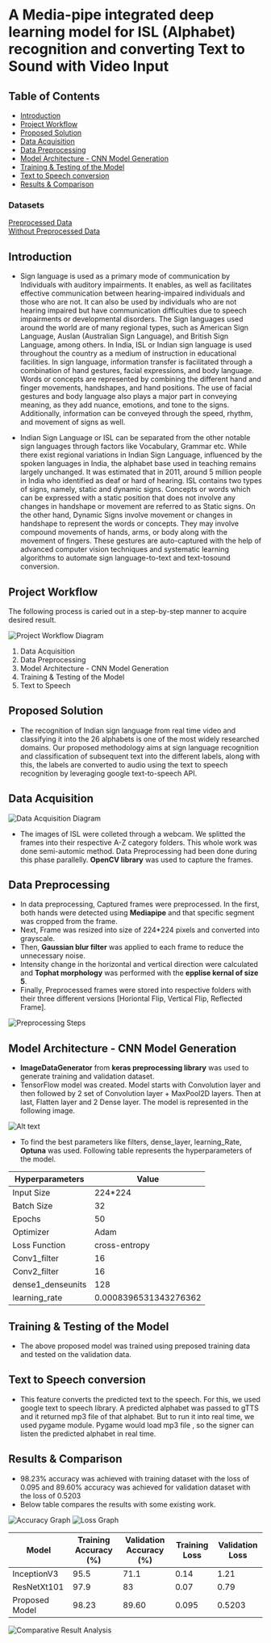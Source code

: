 # A Media-pipe integrated deep learning model for ISL (Alphabet) recognition and converting Text to Sound with Video Input

## Table of Contents

- [Introduction](#introduction)
- [Project Workflow](#project-workflow)
- [Proposed Solution](#proposed-solution)
- [Data Acquisition](#data-acquisition)
- [Data Preprocessing](#data-preprocessing)
- [Model Architecture - CNN Model Generation](#model-architecture---cnn-model-generation)
- [Training \& Testing of the Model](#training--testing-of-the-model)
- [Text to Speech conversion](#text-to-speech-conversion)
- [Results \& Comparison](#results--comparison)

### Datasets

[Preprocessed Data](https://drive.google.com/drive/folders/1CPb95ll-2v6IYHTGMFAZXaKnJnf5SPSm?usp=sharing) <br>
[Without Preprocessed Data](https://drive.google.com/drive/folders/1YF9w3k9knvrYDhrbj92RNpXfsvH30LUJ?usp=sharing)

## Introduction

- Sign language is used as a primary mode of communication by Individuals with auditory impairments. It enables, as well as facilitates effective communication between hearing-impaired individuals and those who are not. It can also be used by individuals who are not hearing impaired but have communication difficulties due to speech impairments or developmental disorders. The Sign languages used around the world are of many regional types, such as American Sign Language, Auslan (Australian Sign Language), and British Sign Language,
among others. In India, ISL or Indian sign language is used throughout the country as a medium of instruction in educational facilities. In sign language, information transfer is facilitated through a combination of hand gestures, facial expressions, and body language. Words or concepts are represented by combining the different hand and finger movements, handshapes, and hand positions. The use of facial gestures and body language also plays a major part in conveying meaning, as they add nuance, emotions, and tone to the signs. Additionally, information can be conveyed through the speed, rhythm, and movement of signs as well.

- Indian Sign Language or ISL can be separated from the other notable sign languages through factors like Vocabulary, Grammar etc. While there exist regional variations in Indian Sign Language, influenced by the spoken languages in India, the alphabet base used in teaching remains largely unchanged. It was estimated that in 2011, around 5 million people in India who identified as deaf or hard of hearing. ISL contains two types of signs, namely, static and dynamic signs. Concepts or words which can be expressed with a static position that does not involve any changes in handshape or movement are referred to as Static signs. On the other hand, Dynamic Signs involve movement or changes in handshape to represent the words or concepts. They may involve compound movements of hands, arms, or body along with the movement of fingers. These gestures are auto-captured with the help of advanced computer vision techniques and systematic learning algorithms to automate sign language-to-text and text-tosound conversion.

## Project Workflow

The following process is caried out in a step-by-step manner to acquire desired result.

![Project Workflow Diagram](Images/image-1.png)

1. Data Acquisition
2. Data Preprocessing
3. Model Architecture - CNN Model Generation
4. Training & Testing of the Model
5. Text to Speech

## Proposed Solution

- The recognition of Indian sign language from real time video and classifying it into the 26 alphabets is one of the most widely researched domains. Our proposed methodology aims at sign language recognition and classification of subsequent text into the different labels, along with this, the labels are converted to audio using the text to speech recognition by leveraging google text-to-speech API.

## Data Acquisition

![Data Acquisition Diagram](Images/image.png)

- The images of ISL were colleted through a webcam. We splitted the frames into their respective A-Z category folders. This whole work was done semi-automic method. Data Preprocessing had been done during this phase parallelly. **OpenCV library** was used to capture the frames.

## Data Preprocessing

- In data preprocessing, Captured frames were preprocessed. In the first, both hands were detected using **Mediapipe** and that specific segment was cropped from the frame.
- Next, Frame was resized into size of 224*224 pixels and converted into grayscale.
- Then, **Gaussian blur filter** was applied to each frame to reduce the unnecessary noise.
- Intensity change in the horizontal and vertical direction were calculated and **Tophat morphology** was performed with the **epplise kernal of size 5**.
- Finally, Preprocessed frames were stored into respective folders with their three different versions [Horiontal Flip, Vertical Flip, Reflected Frame].

![Preprocessing Steps](Images/image-2.png)

## Model Architecture - CNN Model Generation

- **ImageDataGenerator** from **keras preprocessing library** was used to generate training and validation dataset.
- TensorFlow model was created. Model starts with Convolution layer and then followed by 2 set of Convolution layer + MaxPool2D layers. Then at last, Flatten layer and 2 Dense layer. The model is represented in the following image.

![Alt text](Images/image-3.png)

- To find the best parameters like filters, dense_layer, learning_Rate, **Optuna** was used. Following table represents the hyperparameters of the model.

| Hyperparameters | Value |
|----------|----------|
| Input Size    | 224*224   |
| Batch Size    | 32   |
| Epochs    |  50  |
| Optimizer    |  Adam  |
| Loss Function    |  cross-entropy  |
| Conv1_filter    |  16  |
| Conv2_filter    |  16  |
| dense1_denseunits    |  128  |
| learning_rate    |  0.0008396531343276362  |

## Training & Testing of the Model

- The above proposed model was trained using preposed training data and tested on the validation data.

## Text to Speech conversion

- This feature converts the predicted text to the speech. For this, we used google text to speech library. A predicted alphabet was passed to gTTS and it returned mp3 file of that alphabet. But to run it into real time, we used pygame module. Pygame would load mp3 file , so the signer can listen the predicted alphabet in real time.

## Results & Comparison

- 98.23% accuracy was achieved with training dataset with the loss of 0.095 and 89.60% accuracy was achieved for validation dataset with the loss of 0.5203
- Below table compares the results with some existing work.

![Accuracy Graph](Images/image-5.png)
![Loss Graph](Images/image-6.png)

| Model | Training Accuracy (%) | Validation Accuracy (%) | Training Loss | Validation Loss |
|----------|----------|----------|----------|----------|
| InceptionV3    | 95.5   | 71.1 | 0.14 | 1.21 |
| ResNetXt101    | 97.9   | 83 | 0.07 | 0.79 |
| Proposed Model    |  98.23  | 89.60 | 0.095 | 0.5203 |  

![Comparative Result Analysis](Images/image-4.png)
